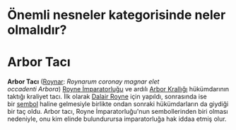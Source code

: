 # Önemli nesneler kategorisinde neler olmalıdır?

# Arbor Tacı
**Arbor Tacı** ([Roynar](https://aarthalopedia.miraheze.org/w/index.php?title=Roynar_dili&action=edit&redlink=1 "Roynar dili (sayfa mevcut değil)"): _Roynarum coronay magnar elet occadenti_ _Arbora_) [Royne İmparatorluğu](https://aarthalopedia.miraheze.org/wiki/Royne_%C4%B0mparatorlu%C4%9Fu "Royne İmparatorluğu") ve ardılı [Arbor Krallığı](https://aarthalopedia.miraheze.org/wiki/Arbor_Krall%C4%B1%C4%9F%C4%B1 "Arbor Krallığı") hükümdarının taktığı kraliyet tacı. İlk olarak [Dalair Royne](https://aarthalopedia.miraheze.org/w/index.php?title=Dalair_Royne&action=edit&redlink=1 "Dalair Royne (sayfa mevcut değil)") için yapıldı, sonrasında ise bir [sembol](https://en.wikipedia.org/wiki/tr:Sembol "wikipedia:tr:Sembol") haline gelmesiyle birlikte ondan sonraki hükümdarların da giydiği bir taç oldu. Arbor tacı, Royne İmparatorluğu'nun sembollerinden biri olması nedeniyle, onu kim elinde bulundurursa imparatorluğa hak iddaa etmiş olur.

